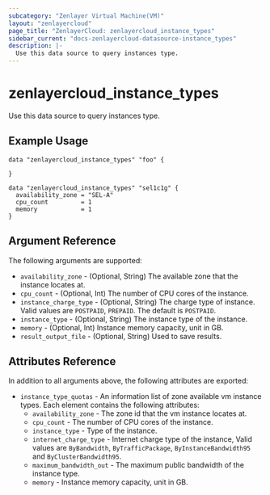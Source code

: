 ```yaml
---
subcategory: "Zenlayer Virtual Machine(VM)"
layout: "zenlayercloud"
page_title: "ZenlayerCloud: zenlayercloud_instance_types"
sidebar_current: "docs-zenlayercloud-datasource-instance_types"
description: |-
  Use this data source to query instances type.
---
```


# zenlayercloud_instance_types

Use this data source to query instances type.

## Example Usage

```hcl
data "zenlayercloud_instance_types" "foo" {

}

data "zenlayercloud_instance_types" "sel1c1g" {
  availability_zone = "SEL-A"
  cpu_count         = 1
  memory            = 1
}
```

## Argument Reference

The following arguments are supported:

* `availability_zone` - (Optional, String) The available zone that the instance locates at.
* `cpu_count` - (Optional, Int) The number of CPU cores of the instance.
* `instance_charge_type` - (Optional, String) The charge type of instance. Valid values are `POSTPAID`, `PREPAID`. The default is `POSTPAID`.
* `instance_type` - (Optional, String) The instance type of the instance.
* `memory` - (Optional, Int) Instance memory capacity, unit in GB.
* `result_output_file` - (Optional, String) Used to save results.

## Attributes Reference

In addition to all arguments above, the following attributes are exported:

* `instance_type_quotas` - An information list of zone available vm instance types. Each element contains the following attributes:
   * `availability_zone` - The zone id that the vm instance locates at.
   * `cpu_count` - The number of CPU cores of the instance.
   * `instance_type` - Type of the instance.
   * `internet_charge_type` - Internet charge type of the instance, Valid values are `ByBandwidth`, `ByTrafficPackage`, `ByInstanceBandwidth95` and `ByClusterBandwidth95`.
   * `maximum_bandwidth_out` - The maximum public bandwidth of the instance type.
   * `memory` - Instance memory capacity, unit in GB.


